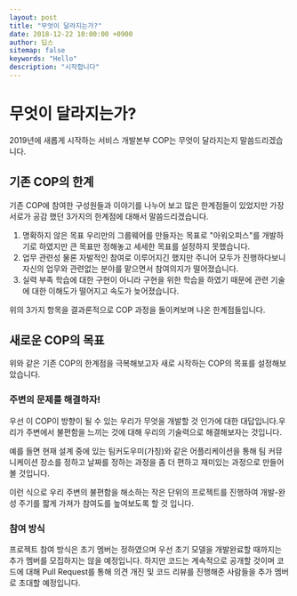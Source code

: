 ```yaml
---
layout: post
title: "무엇이 달라지는가?"
date: 2018-12-22 10:00:00 +0900
author: 딥스
sitemap: false
keywords: "Hello"
description: "시작합니다"
---
```


# 무엇이 달라지는가?
  2019년에 새롭게 시작하는 서비스 개발본부 COP는 무엇이 달라지는지 말씀드리겠습니다.

## 기존 COP의 한계
  기존 COP에 참여한 구성원들과 이야기를 나누어 보고 많은 한계점들이 있었지만 가장 서로가 공감 했던 3가지의 한계점에 대해서 말씀드리겠습니다.

  1. 명확하지 않은 목표
      우리만의 그룹웨어를 만들자는 목표로 "아워오피스"를 개발하기로 하였지만 큰 목표만 정해놓고 세세한 목표를 설정하지 못했습니다.
  2. 업무 관련성
      물론 자발적인 참여로 이루어지긴 했지만 주니어 모두가 진행하다보니 자신의 업무와 관련없는 분야를 맡으면서 참여의지가 떨어졌습니다.
  3. 실력 부족
      학습에 대한 구현이 아니라 구현을 위한 학습을 하였기 때문에 관련 기술에 대한 이해도가 떨어지고 속도가 늦어졌습니다.

  위의 3가지 항목을 결과론적으로 COP 과정을 돌이켜보며 나온 한계점들입니다. 

## 새로운 COP의 목표
  위와 같은 기존 COP의 한계점을 극복해보고자 새로 시작하는 COP의 목표를 설정해보았습니다.  

### 주변의 문제를 해결하자!
  우선 이 COP이 방향이 될 수 있는 우리가 무엇을 개발할 것 인가에 대한 대답입니다.우리가 주변에서 불편함을 느끼는 것에 대해 우리의 기술력으로 해결해보자는 것입니다.

  예를 들면 현재 설계 중에 있는 팀커도우미(가칭)와 같은 어플리케이션을 통해 팀 커뮤니케이션 장소를 정하고 날짜를 정하는 과정을 좀 더 편하고 재미있는 과정으로 만들어 볼 것입니다.

  이런 식으로 우리 주변의 불편함을 해소하는 작은 단위의 프로젝트를 진행하여 개발-완성 주기를 짧게 가져가 참여도를 높여보도록 할 것 입니다.

### 참여 방식
   프로젝트 참여 방식은 초기 멤버는 정하였으며 우선 초기 모델을 개발완료할 때까지는 추가 멤버를 모집하지는 않을 예정입니다. 하지만 코드는 계속적으로 공개할 것이며 코드에 대해 Pull Request를 통해 의견 개진 및 코드 리뷰를 진행해준 사람들을 추가 멤버로 초대할 예정입니다.